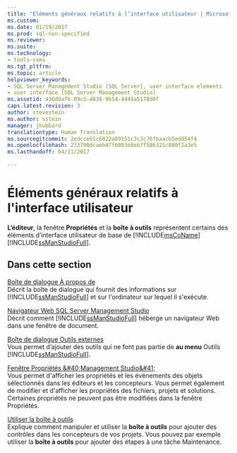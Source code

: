 ```yaml
---
title: "Éléments généraux relatifs à l’interface utilisateur | Microsoft Docs"
ms.custom: 
ms.date: 01/19/2017
ms.prod: sql-non-specified
ms.reviewer: 
ms.suite: 
ms.technology:
- tools-ssms
ms.tgt_pltfrm: 
ms.topic: article
helpviewer_keywords:
- SQL Server Management Studio [SQL Server], user interface elements
- user interface [SQL Server Management Studio]
ms.assetid: 436d9afb-09c3-4838-9b54-4449a5178d0f
caps.latest.revision: 3
author: stevestein
ms.author: sstein
manager: jhubbard
translationtype: Human Translation
ms.sourcegitcommit: 2edcce51c6822a89151c3c3c76fbaacb5edd54f4
ms.openlocfilehash: 233790dcaeb47f6803e8eb7f586321c880f2a3e5
ms.lasthandoff: 04/11/2017

---
```

# <a name="general-user-interface-elements"></a>Éléments généraux relatifs à l'interface utilisateur
**L’éditeur**, la fenêtre **Propriétés** et la **boîte à outils** représentent certains des éléments d’interface utilisateur de base de [!INCLUDE[msCoName](../includes/msconame_md.md)] [!INCLUDE[ssManStudioFull](../includes/ssmanstudiofull_md.md)].  
  
## <a name="in-this-section"></a>Dans cette section  
[Boîte de dialogue À propos de](../ssms/about-dialog-box.md)  
Décrit la boîte de dialogue qui fournit des informations sur [!INCLUDE[ssManStudioFull](../includes/ssmanstudiofull_md.md)] et sur l'ordinateur sur lequel il s'exécute.  
  
[Navigateur Web SQL Server Management Studio](../ssms/sql-server-management-studio-web-browser.md)  
Décrit comment [!INCLUDE[ssManStudioFull](../includes/ssmanstudiofull_md.md)] héberge un navigateur Web dans une fenêtre de document.  
  
[Boîte de dialogue Outils externes](../ssms/external-tools-dialog-box.md)  
Vous permet d’ajouter des outils qui ne font pas partie de **au menu** Outils [!INCLUDE[ssManStudioFull](../includes/ssmanstudiofull_md.md)].  
  
[Fenêtre Propriétés &amp;#40;Management Studio&amp;#41;](../ssms/properties-window-management-studio.md)  
Vous permet d'afficher les propriétés et les événements des objets sélectionnés dans les éditeurs et les concepteurs. Vous permet également de modifier et d'afficher les propriétés des fichiers, projets et solutions. Certaines propriétés ne peuvent pas être modifiées dans la fenêtre Propriétés.  
  
[Utiliser la boîte à outils](../ssms/use-the-toolbox.md)  
Explique comment manipuler et utiliser la **boîte à outils** pour ajouter des contrôles dans les concepteurs de vos projets. Vous pouvez par exemple utiliser la **boîte à outils** pour ajouter des étapes à une tâche Maintenance.  
  

